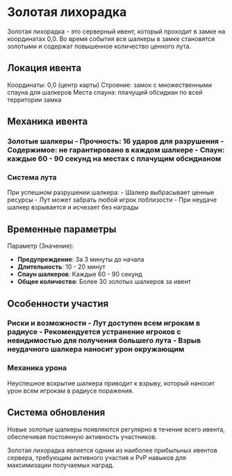 # Золотая лихорадка

Золотая лихорадка - это серверный ивент, который проходит в замке на координатах 0,0. Во время события все шалкеры в замке становятся золотыми и содержат повышенное количество ценного лута.

## Локация ивента

Координаты: 0,0 (центр карты) 
Строение: замок с множественными спауна для шалкеров 
Места спауна: плачущий обсидиан по всей территории замка

## Механика ивента

### Золотые шалкеры - Прочность: 16 ударов для разрушения - Содержимое: не гарантировано в каждом шалкере - Спаун: каждые 60 - 90 секунд на местах с плачущим обсидианом

### Система лута
При успешном разрушении шалкера: - Шалкер выбрасывает ценные ресурсы - Лут может забрать любой игрок поблизости - При неудаче шалкер взрывается и исчезает без награды

## Временные параметры

Параметр (Значение):
- **Предупреждение**: За 3 минуты до начала
- **Длительность**: 10 - 20 минут
- **Спаун шалкеров**: Каждые 60 - 90 секунд
- **Общее количество**: Более 30 золотых шалкеров за ивент
## Особенности участия

### Риски и возможности - Лут доступен всем игрокам в радиусе - Рекомендуется устранение игроков с невидимостью для получения большего лута - Взрыв неудачного шалкера наносит урон окружающим

### Механика урона
Неуспешное вскрытие шалкера приводит к взрыву, который наносит урон всем игрокам в радиусе поражения.

## Система обновления

Новые золотые шалкеры появляются регулярно в течение всего ивента, обеспечивая постоянную активность участников.

Золотая лихорадка является одним из наиболее прибыльных ивентов сервера, требующим активного участия и PvP навыков для максимизации получаемых наград.